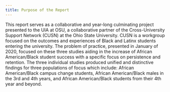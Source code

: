 ```yaml
---
title: Purpose of the Report
---
```

This report serves as a collaborative and year-long culminating project presented to the UIA at OSU, a collaborative partner of the Cross-University Support Network (CUSN) at the Ohio State University. CUSN is a workgroup focused on the outcomes and experiences of Black and Latinx students entering the university. The problem of practice, presented in January of 2020, focused on these three studies aiding in the increase of African American/Black student success with a specific focus on persistence and retention. The three individual studies produced unified and distinctive findings for three populations of focus which include: African American/Black campus change students, African American/Black males in the 3rd and 4th years, and African American/Black students from their 4th year and beyond.
